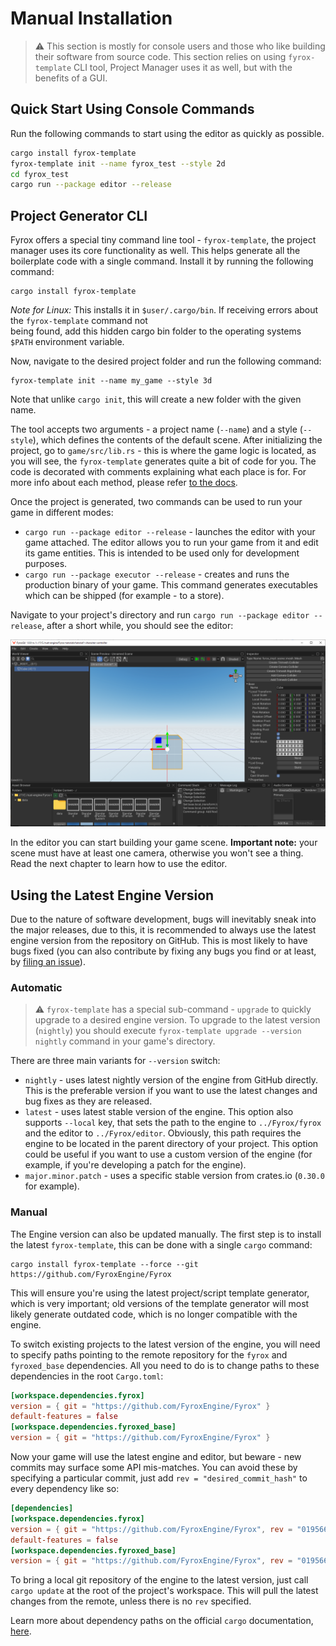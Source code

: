 # Manual Installation

> ⚠️ This section is mostly for console users and those who like building their software from source code.
> This section relies on using `fyrox-template` CLI tool, Project Manager uses it as well, but with the benefits of a
> GUI.

## Quick Start Using Console Commands

Run the following commands to start using the editor as quickly as possible.

```sh
cargo install fyrox-template
fyrox-template init --name fyrox_test --style 2d
cd fyrox_test
cargo run --package editor --release
```

## Project Generator CLI

Fyrox offers a special tiny command line tool - `fyrox-template`, the project manager uses its core functionality as
well. This helps generate all the boilerplate code with a single command. Install it by running the following command:

```shell
cargo install fyrox-template
```

_Note for Linux:_ This installs it in `$user/.cargo/bin`. If receiving errors about the `fyrox-template` command not  
being found, add this hidden cargo bin folder to the operating systems `$PATH` environment variable.

Now, navigate to the desired project folder and run the following command:

```shell
fyrox-template init --name my_game --style 3d
```

Note that unlike `cargo init`, this will create a new folder with the given name.

The tool accepts two arguments - a project name (`--name`) and a style (`--style`), which defines the contents of the
default scene. After initializing the project, go to `game/src/lib.rs` - this is where the game logic is located, as you
will see, the `fyrox-template` generates quite a bit of code for you. The code is decorated with comments explaining
what each place is for. For more info about each method, please
refer [to the docs](https://docs.rs/fyrox/latest/fyrox/plugin/trait.Plugin.html).

Once the project is generated, two commands can be used to run your game in different modes:

- `cargo run --package editor --release` - launches the editor with your game attached. The editor allows you to run
  your game
  from it and edit its game entities. This is intended to be used only for development purposes.
- `cargo run --package executor --release` - creates and runs the production binary of your game. This command generates
  executables which can be shipped (for example - to a store).

Navigate to your project's directory and run `cargo run --package editor --release`, after a short while, you should see
the
editor:

![editor](editor.png)

In the editor you can start building your game scene. **Important note:** your scene must have at least one camera,
otherwise you won't see a thing. Read the next chapter to learn how to use the editor.

## Using the Latest Engine Version

Due to the nature of software development, bugs will inevitably sneak into the major releases, due to this,
it is recommended to always use the latest engine version from the repository on GitHub. This is most likely to have
bugs fixed (you can also contribute by fixing any bugs you find or at least,
by [filing an issue](https://github.com/FyroxEngine/Fyrox/issues)).

### Automatic

> ⚠️ `fyrox-template` has a special sub-command - `upgrade` to quickly upgrade to a desired engine version. To upgrade
> to the latest version (`nightly`) you should execute `fyrox-template upgrade --version nightly` command in your game's
> directory.

There are three main variants for `--version` switch:

- `nightly` - uses latest nightly version of the engine from GitHub directly. This is the preferable version if you want
  to use the latest changes and bug fixes as they are released.
- `latest` - uses latest stable version of the engine. This option also supports `--local` key, that sets the path to
  the engine to `../Fyrox/fyrox` and the editor to `../Fyrox/editor`. Obviously, this path requires the engine to be
  located in the parent directory of your project. This option could be useful if you want to use a custom version of
  the engine (for example, if you're developing a patch for the engine).
- `major.minor.patch` - uses a specific stable version from crates.io (`0.30.0` for example).

### Manual

The Engine version can also be updated manually. The first step is to install the latest `fyrox-template`, this can be
done with a single `cargo` command:

```shell
cargo install fyrox-template --force --git https://github.com/FyroxEngine/Fyrox
```

This will ensure you're using the latest project/script template generator, which is very important; old versions
of the template generator will most likely generate outdated code, which is no longer compatible with the engine.

To switch existing projects to the latest version of the engine, you will need to specify paths pointing to the remote
repository for the `fyrox` and `fyroxed_base` dependencies. All you need to do is to change paths to these dependencies
in the root `Cargo.toml`:

```toml
[workspace.dependencies.fyrox]
version = { git = "https://github.com/FyroxEngine/Fyrox" }
default-features = false
[workspace.dependencies.fyroxed_base]
version = { git = "https://github.com/FyroxEngine/Fyrox" }
```

Now your game will use the latest engine and editor, but beware - new commits may surface some API mis-matches. You can
avoid these by specifying a particular commit, just add `rev = "desired_commit_hash"` to every dependency like so:

```toml
[dependencies]
[workspace.dependencies.fyrox]
version = { git = "https://github.com/FyroxEngine/Fyrox", rev = "0195666b30562c1961a9808be38b5e5715da43af" }
default-features = false
[workspace.dependencies.fyroxed_base]
version = { git = "https://github.com/FyroxEngine/Fyrox", rev = "0195666b30562c1961a9808be38b5e5715da43af" }
```

To bring a local git repository of the engine to the latest version, just call `cargo update` at the root of the
project's workspace. This will pull the latest changes from the remote, unless there is no `rev` specified.

Learn more about dependency paths on the official `cargo`
documentation, [here](https://doc.rust-lang.org/cargo/reference/specifying-dependencies.html#specifying-dependencies-from-git-repositories).